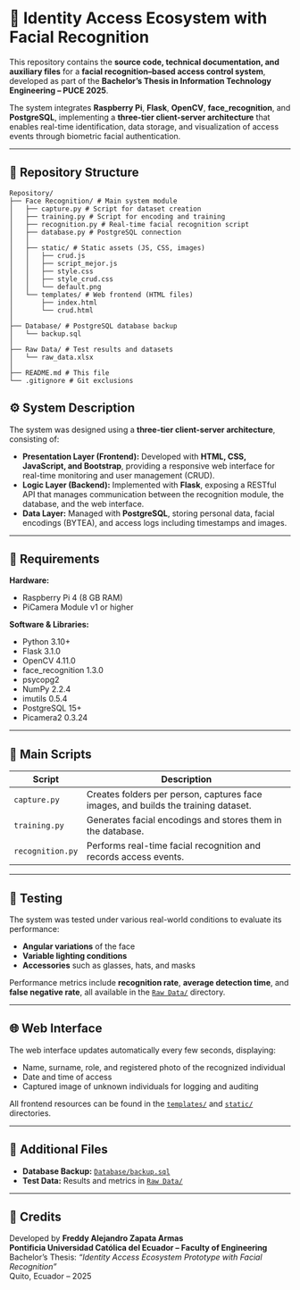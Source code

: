 # 🧠 Identity Access Ecosystem with Facial Recognition

This repository contains the **source code, technical documentation, and auxiliary files** for a **facial recognition–based access control system**, developed as part of the **Bachelor’s Thesis in Information Technology Engineering – PUCE 2025**.  

The system integrates **Raspberry Pi**, **Flask**, **OpenCV**, **face_recognition**, and **PostgreSQL**, implementing a **three-tier client-server architecture** that enables real-time identification, data storage, and visualization of access events through biometric facial authentication.  

---

## 📁 Repository Structure
```
Repository/
├── Face Recognition/ # Main system module
│   ├── capture.py # Script for dataset creation
│   ├── training.py # Script for encoding and training
│   ├── recognition.py # Real-time facial recognition script
│   ├── database.py # PostgreSQL connection
│   │
│   ├── static/ # Static assets (JS, CSS, images)
│   │   ├── crud.js
│   │   ├── script_mejor.js
│   │   ├── style.css
│   │   ├── style_crud.css
│   │   └── default.png
│   └── templates/ # Web frontend (HTML files)
│       ├── index.html
│       └── crud.html
│    
├── Database/ # PostgreSQL database backup
│   └── backup.sql
│
├── Raw Data/ # Test results and datasets
│   └── raw_data.xlsx
│
├── README.md # This file
└── .gitignore # Git exclusions
```
## ⚙️ System Description

The system was designed using a **three-tier client-server architecture**, consisting of:  

- **Presentation Layer (Frontend):** Developed with **HTML, CSS, JavaScript, and Bootstrap**, providing a responsive web interface for real-time monitoring and user management (CRUD).  
- **Logic Layer (Backend):** Implemented with **Flask**, exposing a RESTful API that manages communication between the recognition module, the database, and the web interface.  
- **Data Layer:** Managed with **PostgreSQL**, storing personal data, facial encodings (BYTEA), and access logs including timestamps and images.  

---

## 🔧 Requirements

**Hardware:**  
- Raspberry Pi 4 (8 GB RAM)  
- PiCamera Module v1 or higher  

**Software & Libraries:**  
- Python 3.10+  
- Flask 3.1.0  
- OpenCV 4.11.0  
- face_recognition 1.3.0  
- psycopg2  
- NumPy 2.2.4  
- imutils 0.5.4  
- PostgreSQL 15+  
- Picamera2 0.3.24
---

## 🧩 Main Scripts

| Script | Description |
|--------|--------------|
| `capture.py` | Creates folders per person, captures face images, and builds the training dataset. |
| `training.py` | Generates facial encodings and stores them in the database. |
| `recognition.py` | Performs real-time facial recognition and records access events. |

---

## 🧪 Testing

The system was tested under various real-world conditions to evaluate its performance:  
- **Angular variations** of the face  
- **Variable lighting conditions**  
- **Accessories** such as glasses, hats, and masks  

Performance metrics include **recognition rate**, **average detection time**, and **false negative rate**, all available in the [`Raw Data/`](./Raw%20Data/) directory.  

---

## 🌐 Web Interface

The web interface updates automatically every few seconds, displaying:  
- Name, surname, role, and registered photo of the recognized individual  
- Date and time of access  
- Captured image of unknown individuals for logging and auditing  

All frontend resources can be found in the [`templates/`](./Face%20Recognition/templates) and [`static/`](./Face%20Recognition/static) directories.  

---

## 📎 Additional Files

- **Database Backup:** [`Database/backup.sql`](./Database/backup.sql)  
- **Test Data:** Results and metrics in [`Raw Data/`](./Raw%20Data/)  

---

## 🧠 Credits

Developed by **Freddy Alejandro Zapata Armas**  
**Pontificia Universidad Católica del Ecuador – Faculty of Engineering**  
Bachelor’s Thesis: *“Identity Access Ecosystem Prototype with Facial Recognition”*  
Quito, Ecuador – 2025  
